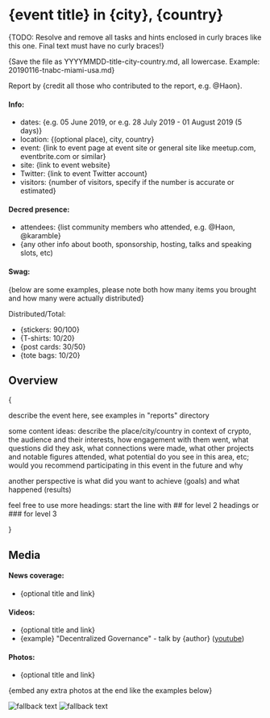 # {event title} in {city}, {country}

{TODO: Resolve and remove all tasks and hints enclosed in curly braces like this one. Final text must have no curly braces!}

{Save the file as YYYYMMDD-title-city-country.md, all lowercase. Example: 20190116-tnabc-miami-usa.md}

Report by {credit all those who contributed to the report, e.g. @Haon}.

#### Info:

- dates: {e.g. 05 June 2019, or e.g. 28 July 2019 - 01 August 2019 (5 days)}
- location: {(optional place), city, country}
- event: {link to event page at event site or general site like meetup.com, eventbrite.com or similar}
- site: {link to event website}
- Twitter: {link to event Twitter account}
- visitors: {number of visitors, specify if the number is accurate or estimated}

#### Decred presence:

- attendees: {list community members who attended, e.g. @Haon, @karamble}
- {any other info about booth, sponsorship, hosting, talks and speaking slots, etc)

#### Swag:

{below are some examples, please note both how many items you brought and how many were actually distributed}

Distributed/Total:

- {stickers: 90/100}
- {T-shirts: 10/20}
- {post cards: 30/50}
- {tote bags: 10/20}

## Overview

{

describe the event here, see examples in "reports" directory

some content ideas: describe the place/city/country in context of crypto, the audience and their interests, how engagement with them went, what questions did they ask, what connections were made, what other projects and notable figures attended, what potential do you see in this area, etc; would you recommend participating in this event in the future and why

another perspective is what did you want to achieve (goals) and what happened (results)

feel free to use more headings: start the line with ## for level 2 headings or ### for level 3

}

## Media

#### News coverage:

- {optional title and link}

#### Videos:

- {optional title and link}
- {example} "Decentralized Governance" - talk by {author} ([youtube]({link}))

#### Photos:

- {optional title and link}

{embed any extra photos at the end like the examples below}

![fallback text](http://example.com/image.jpg "tooltip text")
![fallback text](http://example.com/image.jpg "tooltip text")
